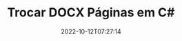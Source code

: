 ---
############################# Static ############################
layout: "auto-gen-merger"
date: 2022-10-12T07:27:14
draft: false
otherformats: dot dotm dotx epub html mht mhtml odp ods odt one otp ott pdf pps ppsx

############################# Head ############################
head_title: "Troque e troque DOCX páginas em C#"
head_description: "Troque e troque posições de duas páginas em um arquivo DOCX em C# usando a API de fusão de documentos."

############################# Header ############################
title: "Trocar DOCX Páginas em C#"
description: "Troque DOCX Páginas com algumas linhas de código .NET."
bg_image: "https://cms.admin.containerize.com/templates/aspose/App_Themes/V3/images/bg/header1.png"
bg_overlay: false
button:
    enable: true
    icon: "fas fa-arrow-down"
    label: "Baixar Teste Gratuito"
    link: "https://downloads.groupdocs.com/merger/net"

############################# SubMenu ############################
submenu:
    enable: true

    left:
        img_alt: "GroupDocs.Merger for .NET"
        image: "https://cms.admin.containerize.com/templates/groupdocs/images/product-logos/90x90-noborder/groupdocs-merger-net.png"
        product: "GroupDocs.Merger"
        platform: ".NET"

    middle:
        button:

            # button loop
            - link: "https://apireference.groupdocs.com/merger/net"
              text: "Referência da API"

            # button loop
            - link: "https://github.com/groupdocs-merger"
              text: "Exemplos de código"

            # button loop
            - link: "https://products.groupdocs.app/merger/family"
              text: "Demonstrações ao vivo"

            # button loop
            - link: "https://purchase.groupdocs.com/pricing/merger/net"
              text: "Preços"

    right:
        link_download: "https://downloads.groupdocs.com/merger"
        link_learn: "https://docs.groupdocs.com/merger/net"
        link_buy: "https://purchase.groupdocs.com"

############################# About ############################
about:
    enable: true
    title: "Sobre a API GroupDocs.Merger for .NET"
    content: |
        [GroupDocs.Merger for .NET](/pt/merger/net/) oferece uma solução simples para mesclar e dividir com segurança entre uma ampla variedade de formatos de documentos, incluindo PDF, Microsoft Office (Word, Excel, PowerPoint , OneNote), OpenDocument, HTML, imagens e muitos outros em aplicativos .NET. Ao adicionar apenas algumas linhas do código, execute várias operações do documento, como mover, remover, girar, trocar, extrair ou alterar a orientação das páginas dentro dos documentos. A API de mesclagem de documentos também suporta a visualização de páginas de documentos como uma imagem para analisar a estrutura, a formatação e o conteúdo do documento na página.
        
        A API GroupDocs.Merger é a escolha certa para soluções corporativas que precisam de recursos de troca de página de arquivo. Essas APIs são bem suportadas em todos os principais sistemas operacionais e plataformas, incluindo .NET Framework, .NET Standard, .NET Core, Mono.

############################# Steps ############################
steps:
    enable: true
    title_left: "Trocar páginas de arquivo DOCX em .NET"
    content_left: |
        [GroupDocs.Merger for .NET](/pt/merger/net/) facilita para os desenvolvedores do C# trocar páginas em um arquivo DOCX implementando algumas etapas fáceis .
        
        * Inicialize **SwapOptions** para especificar os números de página a serem trocados.
        * Crie uma nova instância de **Merger** e passe o caminho do documento de origem como um parâmetro de construtor.
        * Chame **SwapPages** e passe o objeto **SwapOptions**.
        * Chame **Save** e especifique o caminho do arquivo para salvar o documento resultante.

    title_right: "Requisitos de sistema"
    content_right: |
        As APIs do GroupDocs.Merger for .NET são compatíveis com todas as principais plataformas e sistemas operacionais. Antes de executar o código abaixo, certifique-se de ter os seguintes pré-requisitos instalados em seu sistema.

        * Sistemas operacionais: Microsoft Windows, Linux, MacOS
        * Ambientes de desenvolvimento: Visual Studio, Xamarin, MonoDevelop
        * Estruturas: .NET Framework, .NET Standard, .NET Core, Mono
        * Faça o download da versão mais recente do GroupDocs.Merger for .NET de [NuGet](https://www.nuget.org/packages/groupdocs.merger)
         
    code: |
     {{% merger/additional-styles %}}
     {{< merger/code-merger title="Como trocar as páginas do arquivo DOCX usando o código de exemplo C#">}}

        ```csharp    
        // Troque as páginas do arquivo DOCX usando a API GroupDocs.Merger
        int pageNumber1 = 6;
        int pageNumber2 = 1;

        // Inicialize a classe SwapOptions para especificar os números de página a serem trocados
        SwapOptions swapOptions = new SwapOptions(pageNumber2, pageNumber1);

        // Instanciar Fusão com documento de entrada DOCX
        using (Merger merger = new Merger("input.docx"))
          {
            // Chame o método SwapPages e passe o objeto SwapOptions para ele
            merger.SwapPages(swapOptions);
    
            // Chame o método Save e passe o caminho do arquivo desejado para salvar o documento de saída
            merger.Save("output.docx");
          }
        ```
     {{< /merger/code-merger >}}

############################# Demos ############################
demos:
    enable: true
    title: "Demonstrações ao vivo - Trocar páginas de arquivo DOCX on-line"
    content: |
       Troque as páginas do arquivo DOCX agora mesmo visitando o site [GroupDocs.Merger Live Demos](https://products.groupdocs.app/splitter/swap-pages/docx).
       A demonstração ao vivo tem os seguintes benefícios.
        
############################# About Formats ############################
about_formats:
    enable: true

############################# More Formats ############################
more_formats:
    enable: true
    title: "Trocar páginas de outros formatos de arquivo"
    content: |
        .NET documenta API de fusão e divisão para formatos de arquivo e imagens. Troque alguns dos formatos de arquivo populares conforme indicado abaixo.

############################# Back to top ###############################
back_to_top:
    enable: true
---